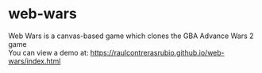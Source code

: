 # web-wars
Web Wars is a canvas-based game which clones the GBA Advance Wars 2 game<br>
You can view a demo at: https://raulcontrerasrubio.github.io/web-wars/index.html
